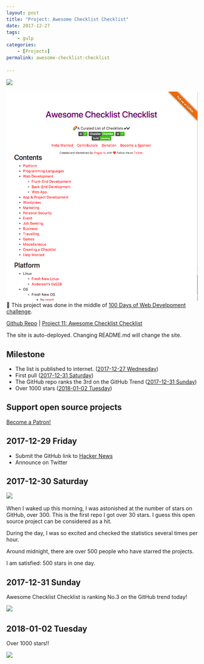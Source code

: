 ```yaml
---
layout: post
title: "Project: Awesome Checklist Checklist"
date: 2017-12-27
tags: 
	- gulp
categories: 
	- [Projects]
permalink: awesome-checklist-checklist

---
```


<a href="http://mustwatch.yingjiehu.com"><img src="https://img.shields.io/badge/Awesome-Checklist-ff69b4.svg" style="border:0px;"></a>

<!-- more -->
![](/img/project-Awesome-Checklist-Checklist.png)
This project was done in the middle of [100 Days of Web Develpoment challenge](/100-Days-Of-Web-Development-Round-1/).

[Github Repo](https://github.com/huyingjie/Checklist-Checklist) | [Project 11: Awesome Checklist Checklist](http://checklist.yingjiehu.com/)

The site is auto-deployed. Changing README.md will change the site.

## Milestone

* The list is published to internet. ([2017-12-27 Wednesday](#2017-12-29-Friday))
* First pull ([2017-12-31 Saturday](#2017-12-31-Saturday))
* The GitHub repo ranks the 3rd on the GitHub Trend ([2017-12-31 Sunday](#2017-12-31-Sunday))
* Over 1000 stars ([2018-01-02 Tuesday](#2018-01-02-Tuesday))

## Support open source projects

<a href="https://www.patreon.com/bePatron?u=9003086" data-patreon-widget-type="become-patron-button">Become a Patron!</a><script async src="https://c6.patreon.com/becomePatronButton.bundle.js"></script>

## 2017-12-29 Friday

* Submit the GitHub link to [Hacker News](https://news.ycombinator.com/)
* Announce on Twitter

## 2017-12-30 Saturday

![](2017-12-31-over-500-stars.png)

When I waked up this morning, I was astonished at the number of stars on GitHub, over 300. This is the first repo I got over 30 stars. I guess this open source project can be considered as a hit.

During the day, I was so excited and checked the statistics several times per hour. 

Around midnight, there are over 500 people who have starred the projects. 

I am satisfied: 500 stars in one day.

## 2017-12-31 Sunday

Awesome Checklist Checklist is ranking No.3 on the GitHub trend today!

![](2017-12-31-github-trends.png)


## 2018-01-02 Tuesday

Over 1000 stars!!

![](2018-01-02-over-1000-stars.png)